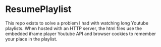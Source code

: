 # ResumePlaylist
This repo exists to solve a problem I had with watching long Youtube playlists. 
When hosted with an HTTP server, the html files use the embedded iframe player Youtube API and browser cookies to remember your place in the playlist.

